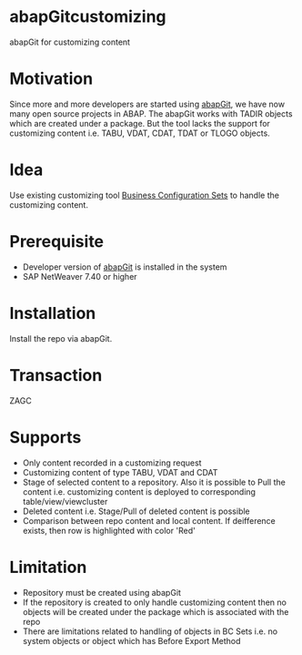 # abapGitcustomizing
abapGit for customizing content

# Motivation
Since more and more developers are started using [abapGit](https://docs.abapgit.org/), we have now many open source projects in ABAP. The abapGit works with TADIR objects which are created under a package. But the tool lacks the support for customizing content i.e. TABU, VDAT, CDAT, TDAT or TLOGO objects.

# Idea
Use existing customizing tool [Business Configuration Sets](https://help.sap.com/viewer/521cd184dd2f491a9a4179edb66951c3/7.52.6/en-US/4da559a1327f212de10000000a42189e.html) to handle the customizing content.

# Prerequisite
- Developer version of [abapGit](https://docs.abapgit.org/guide-install.html#install-developer-version) is installed in the system
- SAP NetWeaver 7.40 or higher

# Installation
Install the repo via abapGit.

# Transaction
ZAGC

# Supports
- Only content recorded in a customizing request
- Customizing content of type TABU, VDAT and CDAT
- Stage of selected content to a repository. Also it is possible to Pull the content i.e. customizing content is deployed to corresponding table/view/viewcluster
- Deleted content i.e. Stage/Pull of deleted content is possible
- Comparison between repo content and local content. If deifference exists, then row is highlighted with color 'Red'

# Limitation
- Repository must be created using abapGit
- If the repository is created to only handle customizing content then no objects will be created under the package which is associated with the repo
- There are limitations related to handling of objects in BC Sets i.e. no system objects or object which has Before Export Method
